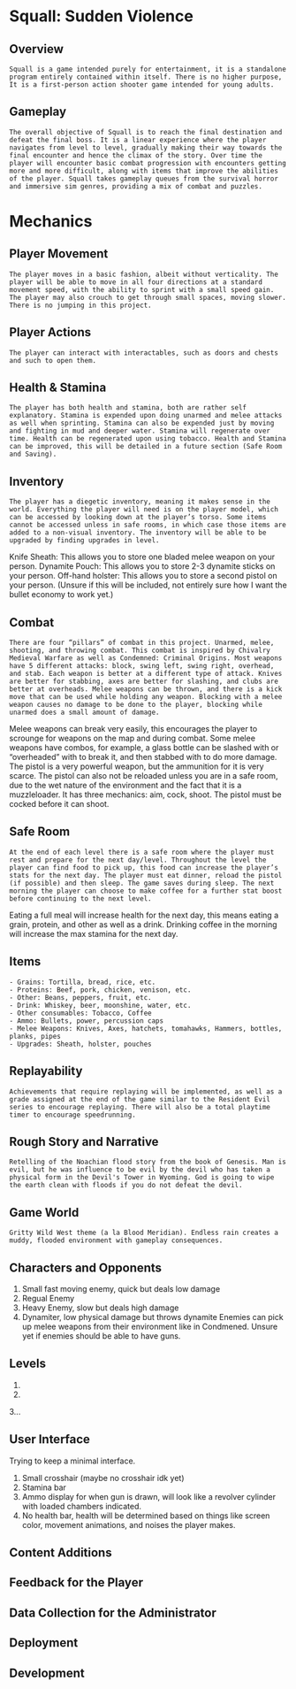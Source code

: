 # Squall: Sudden Violence

## Overview

	Squall is a game intended purely for entertainment, it is a standalone program entirely contained within itself. There is no higher purpose, It is a first-person action shooter game intended for young adults.

## Gameplay

	The overall objective of Squall is to reach the final destination and defeat the final boss. It is a linear experience where the player navigates from level to level, gradually making their way towards the final encounter and hence the climax of the story. Over time the player will encounter basic combat progression with encounters getting more and more difficult, along with items that improve the abilities of the player. Squall takes gameplay queues from the survival horror and immersive sim genres, providing a mix of combat and puzzles.
 
# Mechanics
## Player Movement

	The player moves in a basic fashion, albeit without verticality. The player will be able to move in all four directions at a standard movement speed, with the ability to sprint with a small speed gain. The player may also crouch to get through small spaces, moving slower. There is no jumping in this project.

## Player Actions

	The player can interact with interactables, such as doors and chests and such to open them.

## Health & Stamina

	The player has both health and stamina, both are rather self explanatory. Stamina is expended upon doing unarmed and melee attacks as well when sprinting. Stamina can also be expended just by moving and fighting in mud and deeper water. Stamina will regenerate over time. Health can be regenerated upon using tobacco. Health and Stamina can be improved, this will be detailed in a future section (Safe Room and Saving).

## Inventory

	The player has a diegetic inventory, meaning it makes sense in the world. Everything the player will need is on the player model, which can be accessed by looking down at the player’s torso. Some items cannot be accessed unless in safe rooms, in which case those items are added to a non-visual inventory. The inventory will be able to be upgraded by finding upgrades in level.
Knife Sheath: This allows you to store one bladed melee weapon on your person.
Dynamite Pouch: This allows you to store 2-3 dynamite sticks on your person.
Off-hand holster: This allows you to store a second pistol on your person. (Unsure if this will be included, not entirely sure how I want the bullet economy to work yet.)

## Combat

	There are four “pillars” of combat in this project. Unarmed, melee, shooting, and throwing combat. This combat is inspired by Chivalry Medieval Warfare as well as Condemned: Criminal Origins. Most weapons have 5 different attacks: block, swing left, swing right, overhead, and stab. Each weapon is better at a different type of attack. Knives are better for stabbing, axes are better for slashing, and clubs are better at overheads. Melee weapons can be thrown, and there is a kick move that can be used while holding any weapon. Blocking with a melee weapon causes no damage to be done to the player, blocking while unarmed does a small amount of damage.
Melee weapons can break very easily, this encourages the player to scrounge for weapons on the map and during combat. Some melee weapons have combos, for example, a glass bottle can be slashed with or “overheaded” with to break it, and then stabbed with to do more damage.
The pistol is a very powerful weapon, but the ammunition for it is very scarce. The pistol can also not be reloaded unless you are in a safe room, due to the wet nature of the environment and the fact that it is a muzzleloader. It has three mechanics: aim, cock, shoot. The pistol must be cocked before it can shoot.

## Safe Room

	At the end of each level there is a safe room where the player must rest and prepare for the next day/level. Throughout the level the player can find food to pick up, this food can increase the player’s stats for the next day. The player must eat dinner, reload the pistol (if possible) and then sleep. The game saves during sleep. The next morning the player can choose to make coffee for a further stat boost before continuing to the next level.
Eating a full meal will increase health for the next day, this means eating a grain, protein, and other as well as a drink. Drinking coffee in the morning will increase the max stamina for the next day.

## Items

	- Grains: Tortilla, bread, rice, etc.
	- Proteins: Beef, pork, chicken, venison, etc.
	- Other: Beans, peppers, fruit, etc.
	- Drink: Whiskey, beer, moonshine, water, etc.
	- Other consumables: Tobacco, Coffee
	- Ammo: Bullets, power, percussion caps
	- Melee Weapons: Knives, Axes, hatchets, tomahawks, Hammers, bottles, planks, pipes
	- Upgrades: Sheath, holster, pouches

## Replayability

	Achievements that require replaying will be implemented, as well as a grade assigned at the end of the game similar to the Resident Evil series to encourage replaying. There will also be a total playtime timer to encourage speedrunning.

## Rough Story and Narrative

	Retelling of the Noachian flood story from the book of Genesis. Man is evil, but he was influence to be evil by the devil who has taken a physical form in the Devil's Tower in Wyoming. God is going to wipe the earth clean with floods if you do not defeat the devil. 

## Game World

	Gritty Wild West theme (a la Blood Meridian). Endless rain creates a muddy, flooded environment with gameplay consequences.

## Characters and Opponents
  1. Small fast moving enemy, quick but deals low damage
  2. Regual Enemy
  3. Heavy Enemy, slow but deals high damage
  4. Dynamiter, low physical damage but throws dynamite
  Enemies can pick up melee weapons from their environment like in Condmened. Unsure yet if enemies should be able to have guns.

## Levels
  1. 
  2.
  3...

## User Interface
  Trying to keep a minimal interface.
  1. Small crosshair (maybe no crosshair idk yet)
  2. Stamina bar
  3. Ammo display for when gun is drawn, will look like a revolver cylinder with loaded chambers indicated.
  4. No health bar, health will be determined based on things like screen color, movement animations, and noises the player makes.

## Content Additions

## Feedback for the Player

## Data Collection for the Administrator

## Deployment

## Development
